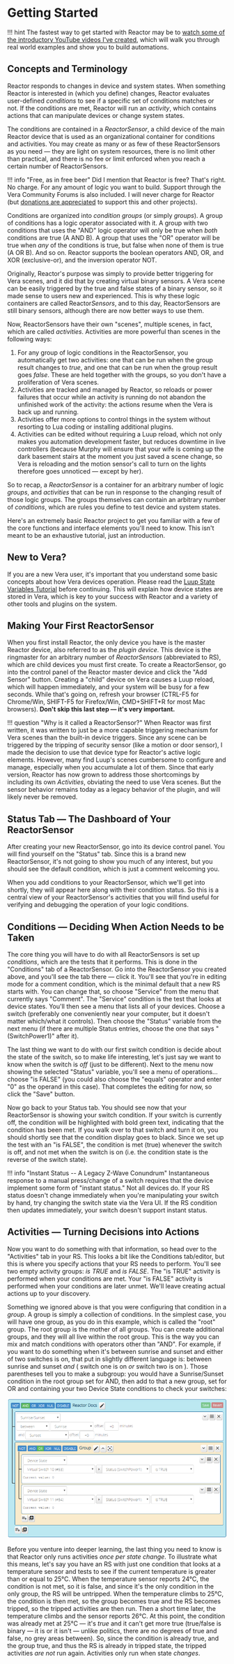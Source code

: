 # Getting Started

!!! hint
    The fastest way to get started with Reactor may be to [watch some of the introductory YouTube videos I've created](https://community.getvera.com/t/reactor-tutorial-and-cookbook-videos-on-youtube/208834), which will walk you through real world examples and show you to build automations.

## Concepts and Terminology

Reactor responds to changes in device and system states. When something Reactor is interested in (which you define) changes, Reactor evaluates user-defined *conditions* to see if a specific set of conditions matches or not. If the conditions are met, Reactor will run an *activity*, which contains actions that can manipulate devices or change system states.

The conditions are contained in a *ReactorSensor*, a child device of the main Reactor device that is used as an organizational container for conditions and activities. You may create as many or as few of these ReactorSensors as you need &mdash; they are light on system resources, there is no limit other than practical, and there is no fee or limit enforced when you reach a certain number of ReactorSensors.

!!! info "Free, as in free beer"
    Did I mention that Reactor is free? That's right. No charge. For any amount of logic you want to build. Support through the Vera Community Forums is also included. I will never charge for Reactor (but [donations are appreciated](https://www.toggledbits.com/donate) to support this and other projects).

Conditions are organized into *condition groups* (or simply *groups*). A group of conditions has a logic operator associated with it. A group with two conditions that uses the "AND" logic operator will only be true when *both* conditions are true (A AND B). A group that uses the "OR" operator will be true when *any* of the conditions is true, but false when none of them is true (A OR B). And so on. Reactor supports the boolean operators AND, OR, and XOR (exclusive-or), and the inversion operator NOT.

Originally, Reactor's purpose was simply to provide better triggering for Vera scenes, and it did that by creating virtual binary sensors. A Vera scene can be easily triggered by the true and false states of a binary sensor, so it made sense to users new and experienced. This is why these logic containers are called Reactor*Sensors*, and to this day, ReactorSensors are still binary sensors, although there are now better ways to use them.

Now, ReactorSensors have their own "scenes", multiple scenes, in fact, which are called *activities*. Activities are more powerful than scenes in the following ways:

1. For any group of logic conditions in the ReactorSensor, you automatically get two activities: one that can be run when the group result changes to *true*, and one that can be run when the group result goes *false*. These are held together with the groups, so you don't have a proliferation of Vera scenes.
2. Activities are tracked and managed by Reactor, so reloads or power failures that occur while an activity is running do not abandon the unfinished work of the activity: the actions resume when the Vera is back up and running.
3. Activities offer more options to control things in the system without resorting to Lua coding or installing additional plugins.
4. Activities can be edited without requiring a Luup reload, which not only makes you automation development faster, but reduces downtime in live controllers (because Murphy will ensure that your wife is coming up the dark basement stairs at the moment you just saved a scene change, so Vera is reloading and the motion sensor's call to turn on the lights therefore goes unnoticed &mdash; except by her).

So to recap, a *ReactorSensor* is a container for an arbitrary number of logic *groups*, and *activities* that can be run in response to the changing result of those logic groups. The groups themselves can contain an arbitrary number of *conditions*, which are rules you define to test device and system states.

Here's an extremely basic Reactor project to get you familiar with a few of the core functions and interface elements you'll need to know. This isn't meant to be an exhaustive tutorial, just an introduction.

## New to Vera?

If you are a new Vera user, it's important that you understand some basic concepts about how Vera devices operation. Please read the [Luup State Variables Tutorial](../Luup-State-Variables-Tutorial) before continuing. This will explain how device states are stored in Vera, which is key to your success with Reactor and a variety of other tools and plugins on the system.

## Making Your First ReactorSensor

When you first install Reactor, the only device you have is the master Reactor device, also referred to as the *plugin device*. This device is the ringmaster for an arbitrary number of *ReactorSensors* (abbreviated to RS), which are child devices you must first create. To create a ReactorSensor, go into the control panel of the Reactor master device and click the "Add Sensor" button. Creating a "child" device on Vera causes a Luup reload, which will happen immediately, and your system will be busy for a few seconds. While that's going on, refresh your browser (CTRL-F5 for Chrome/Win, SHIFT-F5 for Firefox/Win, CMD+SHIFT+R for most Mac browsers). **Don't skip this last step &mdash; it's very important.**

!!! question "Why is it called a ReactorSensor?"
    When Reactor was first written, it was written to just be a more capable triggering mechanism for Vera scenes than the built-in device triggers. Since any scene can be triggered by the tripping of security sensor (like a motion or door sensor), I made the decision to use that device type for Reactor's active logic elements. However, many find Luup's scenes cumbersome to configure and manage, especially when you accumulate a lot of them. Since that early version, Reactor has now grown to address those shortcomings by including its own *Activities*, obviating the need to use Vera scenes. But the sensor behavior remains today as a legacy behavior of the plugin, and will likely never be removed.

## Status Tab  &mdash;  The Dashboard of Your ReactorSensor

After creating your new ReactorSensor, go into its device control panel. You will find yourself on the "Status" tab. Since this is a brand new ReactorSensor, it's not going to show you much of any interest, but you should see the default condition, which is just a comment welcoming you.

When you add conditions to your ReactorSensor, which we'll get into shortly, they will appear here along with their condition status. So this is a central view of your ReactorSensor's activities that you will find useful for verifying and debugging the operation of your logic conditions.

## Conditions  &mdash;  Deciding When Action Needs to be Taken

The core thing you will have to do with all ReactorSensors is set up *conditions*, which are the tests that it performs. This is done in the "Conditions" tab of a ReactorSensor. Go into the ReactorSensor you created above, and you'll see the tab there &mdash; click it. You'll see that you're in editing mode for a comment condition, which is the minimal default that a new RS starts with. You can change that, so choose "Service" from the menu that currently says "Comment". The "Service" condition is the test that looks at device states. You'll then see a menu that lists all of your devices. Choose a switch (preferably one conveniently near your computer, but it doesn't matter which/what it controls). Then choose the "Status" variable from the next menu (if there are multiple Status entries, choose the one that says "(SwitchPower1)" after it).

The last thing we want to do with our first switch condition is decide about the state of the switch, so to make life interesting, let's just say we want to know when the switch is *off* (just to be different). Next to the menu now showing the selected "Status" variable, you'll see a menu of operations... choose "is FALSE" (you could also choose the "equals" operator and enter "0" as the operand in this case). That completes the editing for now, so click the "Save" button.

Now go back to your Status tab. You should see now that your ReactorSensor is showing your switch condition. If your switch is currently off, the condition will be highlighted with bold green text, indicating that the condition has been met. If you walk over to that switch and turn it on, you should shortly see that the condition display goes to black. Since we set up the test with an "is FALSE", the condition is met (true) whenever the switch is off, and not met when the switch is on (i.e. the condition state is the reverse of the switch state).

!!! info "Instant Status -- A Legacy Z-Wave Conundrum"
    Instantaneous response to a manual press/change of a switch requires that the device implement some form of "instant status." Not all devices do. If your RS status doesn't change immediately when you're manipulating your switch by hand, try changing the switch state via the Vera UI. If the RS condition then updates immediately, your switch doesn't support instant status.

## Activities  &mdash;  Turning Decisions into Actions

Now you want to do something with that information, so head over to the "Activities" tab in your RS. This looks a bit like the Conditions tab/editor, but this is where you specify actions that your RS needs to perform. You'll see two empty activity groups: *<sensorname> is TRUE* and *<sensorname> is FALSE*. The "is TRUE" activity is performed when your conditions are met. Your "is FALSE" activity is performed when your conditions are later unmet. We'll leave creating actual actions up to your discovery.

Something we ignored above is that you were configuring that condition in a *group*. A group is simply a collection of conditions. 
In the simplest case, you will have one group, as you do in this example, which is called the "root" group. The root group is the mother of all groups. You can create additional groups, and they will all live within the root group. This is the way you can mix and match conditions with operators other than "AND". For example, if you want to do something when it's between sunrise and sunset and either of two switches is on, that put in slightly different language is: between sunrise and sunset *and* ( switch one is on *or* switch two is on ). Those parentheses tell you to make a subgroup: you would have a Sunrise/Sunset condition in the root group set for AND, then add to that a new group, set for OR and containing your two Device State conditions to check your switches:

![Using groups to mix AND and OR](images/getting-started-groups.png)

Before you venture into deeper learning, the last thing you need to know is that Reactor only runs activities *once per state change*. To illustrate what this means, let's say you have an RS with just one condition that looks at a temperature sensor and tests to see if the current temperature is greater than or equal to 25&deg;C. When the temperature sensor reports 24&deg;C, the condition is not met, so it is false, and since it's the only condition in the only group, the RS will be untripped. When the temperature climbs to 25&deg;C, the condition is then met, so the group becomes true and the RS becomes tripped, so the tripped activities are then run. Then a short time later, the temperature climbs and the sensor reports 26&deg;C. At this point, the condition was already met at 25&deg;C &mdash; it's *true* and it can't get more true (true/false is binary &mdash; it is or it isn't &mdash; unlike politics, there are no degrees of true and false, no grey areas between). So, since the condition is already true, and the group true, and thus the RS is already in tripped state, the tripped activities *are not* run again. Activities only run when state *changes*.
